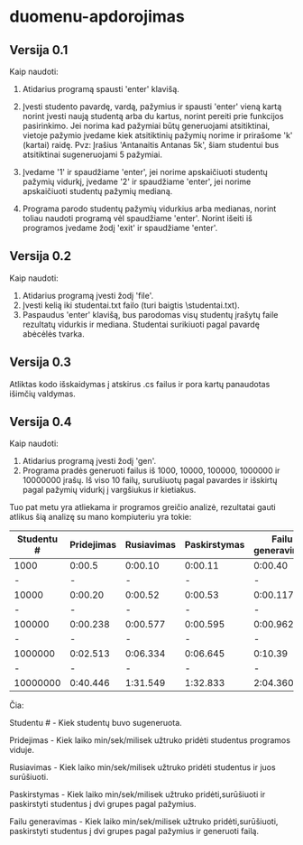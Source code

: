 # duomenu-apdorojimas
## Versija 0.1 ##
Kaip naudoti:

1. Atidarius programą spausti 'enter' klavišą.

2. Įvesti studento pavardę, vardą, pažymius ir spausti 'enter' vieną kartą norint įvesti naują studentą arba du kartus, norint pereiti prie funkcijos pasirinkimo. Jei norima kad pažymiai būtų generuojami atsitiktinai, vietoje pažymio įvedame kiek atsitiktinių pažymių norime ir prirašome 'k' (kartai) raidę. Pvz: Įrašius 'Antanaitis Antanas 5k', šiam studentui bus atsitiktinai sugeneruojami 5 pažymiai.

3. Įvedame '1' ir spaudžiame 'enter', jei norime apskaičiuoti studentų pažymių vidurkį, įvedame '2' ir spaudžiame 'enter', jei norime apskaičiuoti studentų pažymių medianą.

4. Programa parodo studentų pažymių vidurkius arba medianas, norint toliau naudoti programą vėl spaudžiame 'enter'. Norint išeiti iš programos įvedame žodį 'exit' ir spaudžiame 'enter'.

## Versija 0.2 ##
Kaip naudoti:

1. Atidarius programą įvesti žodį 'file'.
2. Įvesti kelią iki studentai.txt failo (turi baigtis \studentai.txt).
3. Paspaudus 'enter' klavišą, bus parodomas visų studentų įrašytų faile rezultatų vidurkis ir mediana. Studentai surikiuoti pagal pavardę abėcėlės tvarka.

## Versija 0.3 ##
Atliktas kodo išskaidymas į atskirus .cs failus ir pora kartų panaudotas išimčių valdymas.

## Versija 0.4 ##
Kaip naudoti:

1. Atidarius programą įvesti žodį 'gen'.
2. Programa pradės generuoti failus iš 1000, 10000, 100000, 1000000 ir 10000000 įrašų. Iš viso 10 failų, surušiuotų pagal pavardes ir išskirtų pagal pažymių vidurkį į vargšiukus ir kietiakus.

Tuo pat metu yra atliekama ir programos greičio analizė, rezultatai gauti atlikus šią analizę su mano kompiuteriu yra tokie:

 |Studentu #     |     Pridejimas     |     Rusiavimas     |     Paskirstymas    |    Failu generavimas
|-|-|-|-|-|
 1000            |    0:00.5          |    0:00.10         |    0:00.11          |   0:00.40
|-|-|-|-|-|
 10000           |    0:00.20         |    0:00.52         |   0:00.53           |  0:00.117
|-|-|-|-|-|
 100000          |    0:00.238        |    0:00.577        |    0:00.595         |   0:00.962
|-|-|-|-|-|
 1000000         |    0:02.513        |    0:06.334        |    0:06.645         |   0:10.39
|-|-|-|-|-|
 10000000        |    0:40.446        |    1:31.549        |    1:32.833         |   2:04.360
 
 Čia:
 
 Studentu # - Kiek studentų buvo sugeneruota.
 
 Pridejimas - Kiek laiko min/sek/milisek užtruko pridėti studentus programos viduje.
 
 Rusiavimas - Kiek laiko min/sek/milisek užtruko pridėti studentus ir juos surūšiuoti.
 
 Paskirstymas - Kiek laiko min/sek/milisek užtruko pridėti,surūšiuoti ir paskirstyti studentus į dvi grupes pagal pažymius.
 
 Failu generavimas - Kiek laiko min/sek/milisek užtruko pridėti,surūšiuoti, paskirstyti studentus į dvi grupes pagal pažymius ir generuoti failą.
